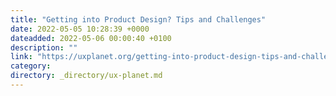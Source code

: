 ```yaml
---
title: "Getting into Product Design? Tips and Challenges"
date: 2022-05-05 10:28:39 +0000
dateadded: 2022-05-06 00:00:40 +0100
description: ""
link: "https://uxplanet.org/getting-into-product-design-tips-and-challenges-25b631d62c9b?source=rss----819cc2aaeee0---4"
category:
directory: _directory/ux-planet.md
---
```


